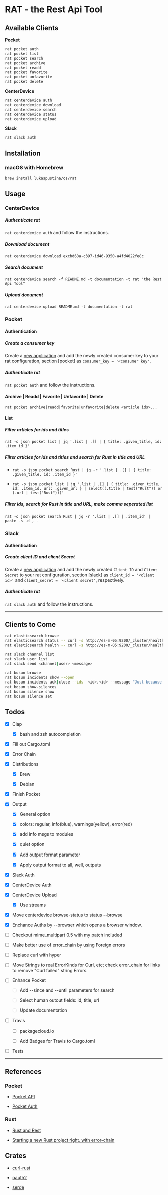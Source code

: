 # RAT - the Rest Api Tool

## Available Clients

**Pocket**
```bash
rat pocket auth
rat pocket list
rat pocket search
rat pocket archive
rat pocket readd
rat pocket favorite
rat pocket unfavorite
rat pocket delete
```

**CenterDevice**
```bash
rat centerdevice auth
rat centerdevice download
rat centerdevice search
rat centerdevice status
rat centerdevice upload
```

**Slack**
```bash
rat slack auth
```

## Installation

### macOS with Homebrew

```bash
brew install lukaspustina/os/rat
```


## Usage


### CenterDevice

##### Authenticate rat

`rat centerdevice auth` and follow the instructions.

##### Download document

`rat centerdevice download excbd68a-c397-id46-9350-a4fd4022fe8c`

##### Search document

`rat centerdevice search -f README.md -t documentation -t rat "the Rest Api Tool"`

##### Upload document

`rat centerdevice upload README.md -t documentation -t rat`


### Pocket

#### Authentication

##### Create a consumer key

Create a [new application](https://getpocket.com/developer/apps/new) and add the newly created consumer key to your rat configuration, section [pocket] as `consumer_key = '<consumer key'`.

##### Authenticate rat

`rat pocket auth` and follow the instructions.

#### Archive | Readd | Favorite | Unfavorite | Delete

`rat pocket archive|readd|favorite|unfavorite|delete <article ids>...`

#### List

##### Filter articles for ids and titles

`rat -o json pocket list | jq '.list | .[] | { title: .given_title, id: .item_id }'`

##### Filter articles for ids and titles and search for Rust in title and URL

* `rat -o json pocket search Rust | jq -r '.list | .[] | { title: .given_title, id: .item_id }'`

* `rat -o json pocket list | jq '.list | .[] | { title: .given_title, id: .item_id, url: .given_url } | select((.title | test("Rust")) or (.url | test("Rust")))'`

##### Filter ids, search for Rust in title and URL, make comma seperated list

`rat -o json pocket search Rust | jq -r '.list | .[] | .item_id' | paste -s -d , -`


### Slack

#### Authentication

##### Create client ID and client Secret

Create a [new application](https://api.slack.com/apps) and add the newly created `Client ID` and `Client Secret` to your rat configuration, section [slack] as `client_id = '<client id>'` and `client_secret = '<client secret'`, respectively.

##### Authenticate rat

`rat slack auth` and follow the instructions.

----

## Clients to Come

```bash
rat elasticsearch browse
rat elasticsearch status -- curl -s http://es-m-05:9200/_cluster/health?level=shards
rat elasticsearch health -- curl -s http://es-m-05:9200/_cluster/health

rat slack channel list
rat slack user list
rat slack send <channel|user> <message>

rat bosun browse
rat bosun incidents show --open
rat bosun incidents ack|close --ids  <id>,<id> --message "Just because ..."
rat bosun show-silences
rat bosun silence show
rat bosun silence set
```


## Todos

* [X] Clap

    * [X] bash and zsh autocompletion

* [X] Fill out Cargo.toml

* [X] Error Chain

* [X] Distributions

    * [X] Brew

    * [X] Debian

* [X] Finish Pocket

* [X] Output

    * [X] General option

    * [X] colors: regular, info(blue), warnings(yellow), error(red)

    * [X] add info msgs to modules

    * [x] quiet option

    * [X] Add output format parameter

    * [X] Apply output format to all, well, outputs

* [X] Slack Auth

* [X] CenterDevice Auth

* [X] CenterDevice Upload

    * [X] Use streams

* [X] Move centerdevice browse-status to status --browse

* [X] Enchance Auths by --browser which opens a browser window.

* [ ] Checkout mime_multipart 0.5 with my patch included

* [ ] Make better use of error_chain by using Foreign errors

* [ ] Replace curl with hyper

* [ ] Move Strings to real ErrorKinds for Curl, etc; check error_chain for links to remove "Curl failed" string Errors.

* [ ] Enhance Pocket

    * [ ] Add --since and --until parameters for search

    * [ ] Select human outout fields: id, title, url

    * [ ] Update documentation

* [ ] Travis

    * [ ] packagecloud.io

    * [ ] Add Badges for Travis to Cargo.toml

* [ ] Tests


----

## References

### Pocket

* [Pocket API](https://getpocket.com/developer/)

* [Pocket Auth](http://www.jamesfmackenzie.com/getting-started-with-the-pocket-developer-api/)

### Rust

* [Rust and Rest](http://lucumr.pocoo.org/2016/7/10/rust-rest/)

* [Starting a new Rust project right, with error-chain](https://brson.github.io/2016/11/30/starting-with-error-chain)


## Crates

* [curl-rust](https://github.com/alexcrichton/curl-rust/commits/master)

* [oauth2](https://github.com/alexcrichton/oauth2-rs/blob/master/src/lib.rs)

* [serde](https://serde.rs)

